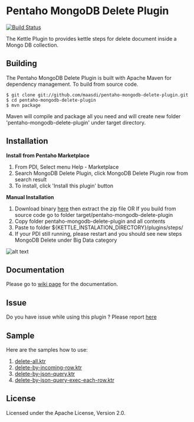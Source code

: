 Pentaho MongoDB Delete Plugin
=======================
[![Build Status](https://drone.io/github.com/maasdi/pentaho-mongodb-delete-plugin/status.png?ok=1)](https://drone.io/github.com/maasdi/pentaho-mongodb-delete-plugin/latest)

The Kettle Plugin to provides kettle steps for delete document inside a Mongo DB collection.

Building
--------
The Pentaho MongoDB Delete Plugin is built with Apache Maven for dependency management. To build from source code.

    $ git clone git://github.com/maasdi/pentaho-mongodb-delete-plugin.git
    $ cd pentaho-mongodb-delete-plugin
    $ mvn package

Maven will compile and package all you need and will create new folder 'pentaho-mongodb-delete-plugin' under target directory.

Installation
--------
**Install from Pentaho Marketplace**

1. From PDI, Select menu Help - Marketplace
2. Search MongoDB Delete Plugin, click MongoDB Delete Plugin row from search result
3. To install, click 'Install this plugin' button

**Manual Installation**

1. Download binary [here][download-release] then extract the zip file
   OR If you build from source code go to folder target/pentaho-mongodb-delete-plugin
2. Copy folder pentaho-mongodb-delete-plugin and all contents
3. Paste to folder ${KETTLE_INSTALATION_DIRECTORY}/plugins/steps/
4. If your PDI still running, please restart and you should see new steps MongoDB Delete under Big Data category

![alt text][step]

Documentation
-------------
Please go to [wiki page][docs] for the documentation.

Issue
-----
Do you have issue while using this plugin ? Please report [here][issue]

Sample
------
Here are the samples how to use:

1. [delete-all.ktr](https://raw.githubusercontent.com/maasdi/pentaho-mongodb-delete-plugin/master/src/main/resources/sample/delete-all.ktr)
2. [delete-by-incoming-row.ktr](https://raw.githubusercontent.com/maasdi/pentaho-mongodb-delete-plugin/master/src/main/resources/sample/delete-by-incoming-row.ktr)
3. [delete-by-json-query.ktr](https://raw.githubusercontent.com/maasdi/pentaho-mongodb-delete-plugin/master/src/main/resources/sample/delete-by-json-query.ktr)
4. [delete-by-json-query-exec-each-row.ktr](https://raw.githubusercontent.com/maasdi/pentaho-mongodb-delete-plugin/master/src/main/resources/sample/delete-by-json-query-exec-each-row.ktr)

License
-------
Licensed under the Apache License, Version 2.0.

[step]: https://raw.githubusercontent.com/maasdi/pentaho-mongodb-delete-plugin/master/MongDB%20Delete.png "MongoDB Delete Step"
[download-release]: https://github.com/maasdi/pentaho-mongodb-delete-plugin/releases/download/1.0.0-RELEASE/pentaho-mongodb-delete-plugin-1.0.0-RELEASE.zip
[docs]: https://github.com/maasdi/pentaho-mongodb-delete-plugin/wiki/MongoDB-Delete
[issue]: https://github.com/maasdi/pentaho-mongodb-delete-plugin/issues